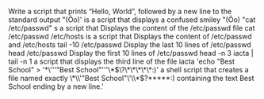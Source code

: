 Write a script that prints “Hello, World”, followed by a new line to the standard output
"(Ôo)' is a script that displays a confused smiley "(Ôo)
 "cat /etc/passwd" s a script that Displays the content of the /etc/passwd file
cat /etc/passwd /etc/hosts is a script that Displays the content of /etc/passwd and /etc/hosts
tail -10 /etc/passwd Display the last 10 lines of /etc/passwd
head /etc/passwd Display the first 10 lines of /etc/passwd
head -n 3 iacta | tail -n 1 a script that displays the third line of the file iacta
 'echo "Best School" > '\*\\'\''"Best School"\'\''\\*$\?\*\*\*\*\*:)'
 a shell script that creates a file named exactly \*\\'"Best School"\'\\*$\?\*\*\*\*\*:) containing the text Best School ending by a new line.'
